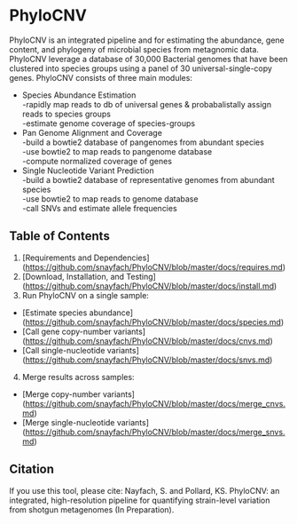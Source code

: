 # PhyloCNV
PhyloCNV is an integrated pipeline and for estimating the abundance, gene content, and phylogeny of microbial species from metagnomic data.  PhyloCNV leverage a database of 30,000 Bacterial genomes that have been clustered into species groups using a panel of 30 universal-single-copy genes.  PhyloCNV consists of three main modules: 
* Species Abundance Estimation  
 -rapidly map reads to db of universal genes & probabalistally assign reads to species groups  
 -estimate genome coverage of species-groups   
* Pan Genome Alignment and Coverage  
 -build a bowtie2 database of pangenomes from abundant species    
 -use bowtie2 to map reads to pangenome database  
 -compute normalized coverage of genes  
* Single Nucleotide Variant Prediction  
-build a bowtie2 database of representative genomes from abundant species  
-use bowtie2 to map reads to genome database  
-call SNVs and estimate allele frequencies     

## Table of Contents
1. [Requirements and Dependencies] (https://github.com/snayfach/PhyloCNV/blob/master/docs/requires.md)
2. [Download, Installation, and Testing] (https://github.com/snayfach/PhyloCNV/blob/master/docs/install.md)
3. Run PhyloCNV on a single sample:
 * [Estimate species abundance] (https://github.com/snayfach/PhyloCNV/blob/master/docs/species.md)
 * [Call gene copy-number variants] (https://github.com/snayfach/PhyloCNV/blob/master/docs/cnvs.md)
 * [Call single-nucleotide variants] (https://github.com/snayfach/PhyloCNV/blob/master/docs/snvs.md)
4. Merge results across samples:
 * [Merge copy-number variants] (https://github.com/snayfach/PhyloCNV/blob/master/docs/merge_cnvs.md)
 * [Merge single-nucleotide variants] (https://github.com/snayfach/PhyloCNV/blob/master/docs/merge_snvs.md)

## Citation
If you use this tool, please cite:
Nayfach, S. and Pollard, KS. PhyloCNV: an integrated, high-resolution pipeline for quantifying strain-level variation from shotgun metagenomes (In Preparation).
